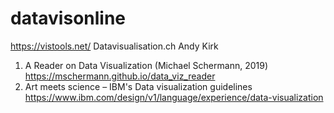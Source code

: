# datavisonline


https://vistools.net/
Datavisualisation.ch
Andy Kirk



1.	A Reader on Data Visualization (Michael Schermann, 2019)
https://mschermann.github.io/data_viz_reader
2.	Art meets science – IBM's Data visualization guidelines
https://www.ibm.com/design/v1/language/experience/data-visualization
